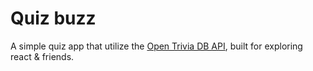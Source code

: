 # Quiz buzz

A simple quiz app that utilize the [Open Trivia DB API](https://opentdb.com/api_config.php/), built for exploring react & friends.
